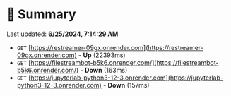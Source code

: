 # 📖 Summary
Last updated: **6/25/2024, 7:14:29 AM**

- `GET` [https://restreamer-09gx.onrender.com](https://restreamer-09gx.onrender.com) - **Up** (22393ms)
- `GET` [https://filestreambot-b5k6.onrender.com/](https://filestreambot-b5k6.onrender.com/) - **Down** (163ms)
- `GET` [https://jupyterlab-python3-12-3.onrender.com](https://jupyterlab-python3-12-3.onrender.com) - **Down** (157ms)
